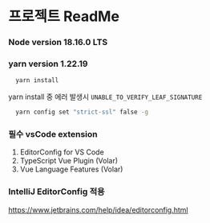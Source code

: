 # 프로젝트 ReadMe

### Node version 18.16.0 LTS
### yarn version 1.22.19

```bash
  yarn install
```


yarn install 중 에러 발생시 ``` UNABLE_TO_VERIFY_LEAF_SIGNATURE ```
```bash
  yarn config set "strict-ssl" false -g
```

### 필수 vsCode extension
1. EditorConfig for VS Code
2. TypeScript Vue Plugin (Volar)
3. Vue Language Features (Volar)

### IntelliJ EditorConfig 적용
https://www.jetbrains.com/help/idea/editorconfig.html
